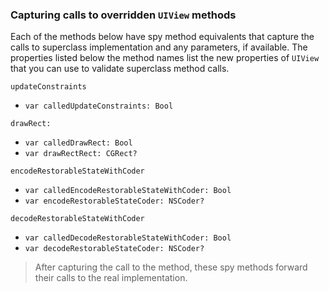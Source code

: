 ### Capturing calls to overridden `UIView` methods

Each of the methods below have spy method equivalents that capture the calls to superclass implementation and any parameters, if available.  The properties listed below the method names list the new properties of `UIView` that you can use to validate superclass method calls.

`updateConstraints`
 - `var calledUpdateConstraints: Bool`

`drawRect:`
 - `var calledDrawRect: Bool`
 - `var drawRectRect: CGRect?`

`encodeRestorableStateWithCoder`
 - `var calledEncodeRestorableStateWithCoder: Bool`
 - `var encodeRestorableStateCoder: NSCoder?`

`decodeRestorableStateWithCoder`
 - `var calledDecodeRestorableStateWithCoder: Bool`
 - `var decodeRestorableStateCoder: NSCoder?`

> After capturing the call to the method, these spy methods forward their calls to the real implementation.
